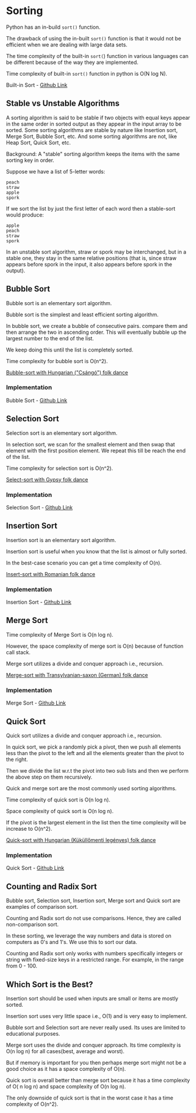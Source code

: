 # Sorting

Python has an in-build `sort()` function.

The drawback of using the in-built `sort()` function is that it would not be efficient when we are dealing with large data sets.

The time complexity of the built-in `sort(`) function in various languages can be different because of the way they are implemented.

Time complexity of built-in `sort()` function in python is O(N log N).


Built-in Sort - [Github Link](https://github.com/grandeurkoe/data-structures-and-algorithms/tree/4f0a0409009e63683acc86bdb94471532b085e7e/algorithms/sorting/builtin-sort)

## Stable vs Unstable Algorithms

A sorting algorithm is said to be stable if two objects with equal keys appear in the same order in sorted output as they appear in the input array to be sorted. Some sorting algorithms are stable by nature like Insertion sort, Merge Sort, Bubble Sort, etc. And some sorting algorithms are not, like Heap Sort, Quick Sort, etc.

Background: A "stable" sorting algorithm keeps the items with the same sorting key in order. 

Suppose we have a list of 5-letter words:

```
peach  
straw  
apple  
spork
```

If we sort the list by just the first letter of each word then a stable-sort would produce:

```
apple  
peach  
straw  
spork
```

In an unstable sort algorithm, straw or spork may be interchanged, but in a stable one, they stay in the same relative positions (that is, since straw appears before spork in the input, it also appears before spork in the output).

## Bubble Sort

Bubble sort is an elementary sort algorithm.

Bubble sort is the simplest and least efficient sorting algorithm.

In bubble sort, we create a bubble of consecutive pairs. compare them and then arrange the two in ascending order. This will eventually bubble up the largest number to the end of the list.

We keep doing this until the list is completely sorted.

Time complexity for bubble sort is O(n^2).

[Bubble-sort with Hungarian ("Csángó") folk dance](https://www.youtube.com/watch?v=lyZQPjUT5B4)

### Implementation

Bubble Sort - [Github Link](https://github.com/grandeurkoe/data-structures-and-algorithms/tree/4f0a0409009e63683acc86bdb94471532b085e7e/algorithms/sorting/bubble-sort)

## Selection Sort

Selection sort is an elementary sort algorithm.

In selection sort, we scan for the smallest element and then swap that element with the first position element. We repeat this till be reach the end of the list.

Time complexity for selection sort is O(n^2).

[Select-sort with Gypsy folk dance](https://www.youtube.com/watch?v=Ns4TPTC8whw)

### Implementation

Selection Sort - [Github Link](https://github.com/grandeurkoe/data-structures-and-algorithms/tree/4f0a0409009e63683acc86bdb94471532b085e7e/algorithms/sorting/selection-sort)

## Insertion Sort

Insertion sort is an elementary sort algorithm.

Insertion sort is useful when you know that the list is almost or fully sorted.

In the best-case scenario you can get a time complexity of O(n).

[Insert-sort with Romanian folk dance](https://www.youtube.com/watch?v=ROalU379l3U)

### Implementation

Insertion Sort - [Github Link](https://github.com/grandeurkoe/data-structures-and-algorithms/tree/4f0a0409009e63683acc86bdb94471532b085e7e/algorithms/sorting/insertion-sort)

## Merge Sort

Time complexity of Merge Sort is O(n log n).

However, the space complexity of merge sort is O(n) because of function call stack.

Merge sort utilizes a divide and conquer approach i.e., recursion.

[Merge-sort with Transylvanian-saxon (German) folk dance](https://www.youtube.com/watch?v=XaqR3G_NVoo)

### Implementation

Merge Sort - [Github Link](https://github.com/grandeurkoe/data-structures-and-algorithms/tree/4f0a0409009e63683acc86bdb94471532b085e7e/algorithms/sorting/merge-sort)

## Quick Sort

Quick sort utilizes a divide and conquer approach i.e., recursion.

In quick sort, we pick a randomly pick a pivot, then we push all elements less than the pivot to the left and all the elements greater than the pivot to the right.

Then we divide the list w.r.t the pivot into two sub lists and then we perform the above step on them recursively.

Quick and merge sort are the most commonly used sorting algorithms.

Time complexity of quick sort is O(n log n).

Space complexity of quick sort is O(n log n).

If the pivot is the largest element in the list then the time complexity will be increase to O(n^2).

[Quick-sort with Hungarian (Küküllőmenti legényes) folk dance](https://www.youtube.com/watch?v=ywWBy6J5gz8)

### Implementation

Quick Sort - [Github Link](https://github.com/grandeurkoe/data-structures-and-algorithms/tree/4f0a0409009e63683acc86bdb94471532b085e7e/algorithms/sorting/quick-sort)

## Counting and Radix Sort

Bubble sort, Selection sort, Insertion sort, Merge sort and Quick sort are examples of comparison sort.

Counting and Radix sort do not use comparisons. Hence, they are called non-comparison sort.

In these sorting, we leverage the way numbers and data is stored on computers as 0's and 1's. We use this to sort our data.

Counting and Radix sort only works with numbers specifically integers or string with fixed-size keys in a restricted range. For example, in the range from 0 - 100.

## Which Sort is the Best?

Insertion sort should be used when inputs are small or items are mostly sorted.

Insertion sort uses very little space i.e., O(1) and is very easy to implement.

Bubble sort and Selection sort are never really used. Its uses are limited to educational purposes.

Merge sort uses the divide and conquer approach. Its time complexity is O(n log n) for all cases(best, average and worst).

But if memory is important for you then perhaps merge sort might not be a good choice as it has a space complexity of O(n).

Quick sort is overall better than merge sort because it has a time complexity of O( n log n) and space complexity of O(n log n).

The only downside of quick sort is that in the worst case it has a time complexity of O(n^2).